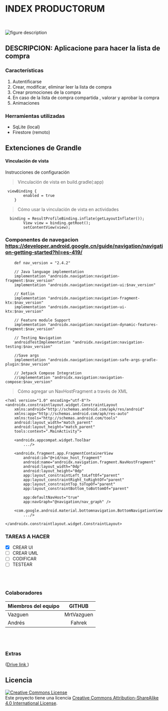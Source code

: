 <!--#   -->
# INDEX PRODUCTORUM
<br />
 
![figure description](https://user-images.githubusercontent.com/33204630/173901578-0cc418dd-eb6d-4a4b-96eb-cfa30a012172.png) 
<br />

## DESCRIPCION: Aplicacione para hacer la lista de compra 

### Características

1. Autentificarse
2. Crear, modificar, eliminar leer la lista de compra
3. Crear promociones de la  compra
4. En caso de la lista de compra compartida , valorar y aprobar la compra
5. Animaciones


### Herramientas utilizadas
* SqLite (local)
* Firestore (remoto)



## Extenciones de Grandle

#### Vinculación de vista

Instrucciones de configuración
>Vinculación de vista en build.gradle(:app)

```
 viewBinding {
        enabled = true
    }
```
> Cómo usar la vinculación de vista en actividades
```
  binding = ResultProfileBinding.inflate(getLayoutInflater());
        View view = binding.getRoot();
        setContentView(view);

```


###  Componentes de navegacion <https://developer.android.google.cn/guide/navigation/navigation-getting-started?hl=es-419/>   
```
    def nav_version = "2.4.2"

    // Java language implementation
    implementation "androidx.navigation:navigation-fragment:$nav_version"
    implementation "androidx.navigation:navigation-ui:$nav_version"

    // Kotlin
    implementation "androidx.navigation:navigation-fragment-ktx:$nav_version"
    implementation "androidx.navigation:navigation-ui-ktx:$nav_version"

    // Feature module Support
    implementation "androidx.navigation:navigation-dynamic-features-fragment:$nav_version"

    // Testing Navigation
    androidTestImplementation "androidx.navigation:navigation-testing:$nav_version"

    //Save args
    implementation "androidx.navigation:navigation-safe-args-gradle-plugin:$nav_version"

    // Jetpack Compose Integration
    //implementation "androidx.navigation:navigation-compose:$nav_version"

```



> Cómo agregar un NavHostFragment a través de XML
``` 
<?xml version="1.0" encoding="utf-8"?>
<androidx.constraintlayout.widget.ConstraintLayout
    xmlns:android="http://schemas.android.com/apk/res/android"
    xmlns:app="http://schemas.android.com/apk/res-auto"
    xmlns:tools="http://schemas.android.com/tools"
    android:layout_width="match_parent"
    android:layout_height="match_parent"
    tools:context=".MainActivity">

    <androidx.appcompat.widget.Toolbar
        .../>

    <androidx.fragment.app.FragmentContainerView
        android:id="@+id/nav_host_fragment"
        android:name="androidx.navigation.fragment.NavHostFragment"
        android:layout_width="0dp"
        android:layout_height="0dp"
        app:layout_constraintLeft_toLeftOf="parent"
        app:layout_constraintRight_toRightOf="parent"
        app:layout_constraintTop_toTopOf="parent"
        app:layout_constraintBottom_toBottomOf="parent"

        app:defaultNavHost="true"
        app:navGraph="@navigation/nav_graph" />

    <com.google.android.material.bottomnavigation.BottomNavigationView
        .../>

</androidx.constraintlayout.widget.ConstraintLayout>
```


### TAREAS A HACER 
- [X] CREAR UI
- [ ] CREAR UML
- [ ] CODIFICAR
- [ ] TESTEAR

<br />
<br />

### Colaboradores

| Miembros del equipo|       GITHUB        |  
| -------------      |:-------------:      | 
| Vazguen            | MrtVazguen          |
| Andrés             | Fahrek              |
<br />
<br />

 

### Extras
([Drive link ](https://docs.google.com/document/d/1r5ElcFDWT98yS-NT08viIMSQooUFfycH5JtQUsLnOFA/edit))
<br />

## Licencia
<a rel="license" href="http://creativecommons.org/licenses/by-sa/4.0/"><img alt="Creative Commons License" style="border-width:0" src="https://i.creativecommons.org/l/by-sa/4.0/88x31.png" /></a><br />Este proyecto tiene una licencia <a rel="license" href="http://creativecommons.org/licenses/by-sa/4.0/">Creative Commons Attribution-ShareAlike 4.0 International License</a>.
